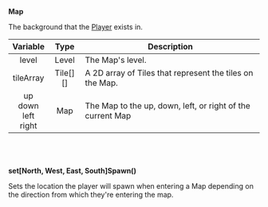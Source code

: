 __Map__

The background that the [Player](player.md) exists in.

|            Variable            |   Type   | Description                                                |
|:------------------------------:|:--------:|------------------------------------------------------------|
|             level              |  Level   | The Map's level.                                           |
|           tileArray            | Tile[][] | A 2D array of Tiles that represent the tiles on the Map.   |
| up<br/>down<br/>left<br/>right |   Map    | The Map to the up, down, left, or right of the current Map |
\
\
\
__set[North, West, East, South]Spawn()__

Sets the location the player will spawn when entering a Map depending on the direction
from which they're entering the map.